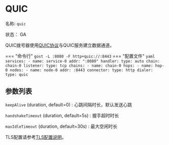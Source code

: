 # QUIC

名称: `quic`

状态： GA

QUIC拨号器使用[QUIC协议](https://github.com/lucas-clemente/quic-go)与QUIC服务建立数据通道。

=== "命令行"
    ```
    gost -L :8080 -F http+quic://:8443
    ```
=== "配置文件"
    ```yaml
    services:
   	- name: service-0
      addr: ":8080"
      handler:
        type: auto
        chain: chain-0
      listener:
        type: tcp
    chains:
    - name: chain-0
      hops:
      - name: hop-0
        nodes:
        - name: node-0
          addr: :8443
          connector:
            type: http
          dialer:
            type: quic
    ```

## 参数列表

`keepAlive` (duration, default=0)
:    心跳间隔时长，默认发送心跳

`handshakeTimeout` (duration, default=5s)
:    握手超时时长

`maxIdleTimeout` (duration, default=30s)
:    最大空闲时长

TLS配置请参考[TLS配置说明](/tutorials/tls/)。